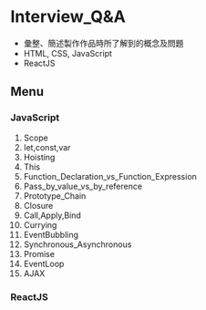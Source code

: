 # Interview_Q&A
- 彙整、簡述製作作品時所了解到的概念及問題
- HTML, CSS, JavaScript
- ReactJS
## Menu 

### JavaScript
1. Scope
2. let,const,var
3. Hoisting  
4. This  
5. Function_Declaration_vs_Function_Expression  
6. Pass_by_value_vs_by_reference  
7. Prototype_Chain  
8. Closure  
9. Call,Apply,Bind  
10. Currying   
11. EventBubbling  
12. Synchronous_Asynchronous  
13. Promise  
14. EventLoop  
15. AJAX  

### ReactJS
